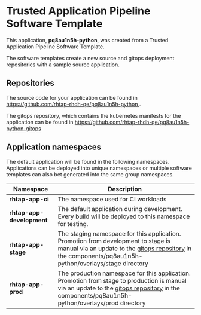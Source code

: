 # Trusted Application Pipeline Software Template

This application, **pq8au1n5h-python**, was created from a Trusted Application Pipeline Software Template.

The software templates create a new source and gitops deployment repositories with a sample source application. 

## Repositories

The source code for your application can be found in [https://github.com/rhtap-rhdh-qe/pq8au1n5h-python ](https://github.com/rhtap-rhdh-qe/pq8au1n5h-python ).
 
The gitops repository, which contains the kubernetes manifests for the application can be found in 
[https://github.com/rhtap-rhdh-qe/pq8au1n5h-python-gitops ](https://github.com/rhtap-rhdh-qe/pq8au1n5h-python-gitops ) 

## Application namespaces 

The default application will be found in the following namespaces. Applications can be deployed into unique namespaces or multiple software templates can also bet generated into the same group namespaces.  

|  Namespace   |  Description   |  
| -------- | -------- |
| **rhtap-app-ci** | The namespace used for CI workloads |
| **rhtap-app-development** | The default application during development. Every build will be deployed to this namespace for testing. |
| **rhtap-app-stage** | The staging namespace for this application. Promotion from development to stage is manual via an update to the [gitops repository](https://github.com/rhtap-rhdh-qe/pq8au1n5h-python-gitops ) in the components/pq8au1n5h-python/overlays/stage directory |
| **rhtap-app-prod** | The production namespace for this application. Promotion from stage to production is manual via an update to the [gitops repository](https://github.com/rhtap-rhdh-qe/pq8au1n5h-python-gitops ) in the components/pq8au1n5h-python/overlays/prod directory |